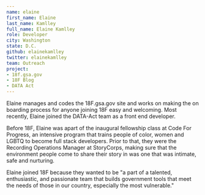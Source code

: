 ```yaml
---
name: elaine
first_name: Elaine
last_name: Kamlley
full_name: Elaine Kamlley
role: Developer
city: Washington
state: D.C.
github: elainekamlley
twitter: elainekamlley
team: Outreach
project:
- 18f.gsa.gov
- 18F Blog
- DATA Act
---
```


Elaine manages and codes the 18F.gsa.gov site and works on making the on boarding process for anyone joining 18F easy and welcoming. Most recently, Elaine joined the DATA-Act team as a front end developer.  

Before 18F, Elaine was apart of the inaugural fellowship class at Code For Progress, an intensive program that trains people of color, women and LGBTQ to become full stack developers. Prior to that, they were the Recording Operations Manager at StoryCorps, making sure that the environment people come to share their story in was one that was intimate, safe and nurturing.

Elaine joined 18F because they wanted to be "a part of a talented, enthusiastic, and passionate team that builds government tools that meet the needs of those in our country, especially the most vulnerable."
